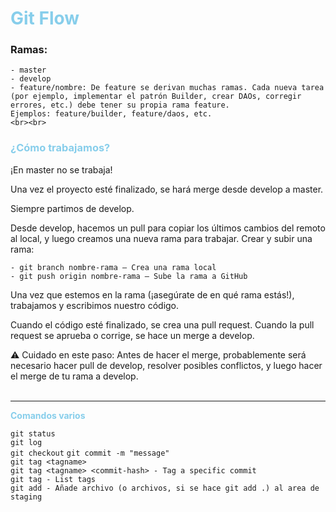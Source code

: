 # <span style="color: skyblue;">Git Flow</span>


### Ramas:

    - master
    - develop
    - feature/nombre: De feature se derivan muchas ramas. Cada nueva tarea (por ejemplo, implementar el patrón Builder, crear DAOs, corregir errores, etc.) debe tener su propia rama feature.
    Ejemplos: feature/builder, feature/daos, etc.
    <br><br>

### <span style="color: skyblue;">¿Cómo trabajamos?</span>

¡En master no se trabaja!

Una vez el proyecto esté finalizado, se hará merge desde develop a master.

Siempre partimos de develop.

Desde develop, hacemos un pull para copiar los últimos cambios del remoto al local, y luego creamos una nueva rama para trabajar.
Crear y subir una rama:

    - git branch nombre-rama — Crea una rama local
    - git push origin nombre-rama — Sube la rama a GitHub

Una vez que estemos en la rama (¡asegúrate de en qué rama estás!), trabajamos y escribimos nuestro código.

Cuando el código esté finalizado, se crea una pull request. Cuando la pull request se aprueba o corrige, se hace un merge a develop.

⚠️ Cuidado en este paso:
Antes de hacer el merge, probablemente será necesario hacer pull de develop, resolver posibles conflictos, y luego hacer el merge de tu rama a develop.
<br><br>

* * *

<span style="color: skyblue;">**Comandos varios**</span>

`git status`  
`git log`  
`git checkout`
`git commit -m "message"`  
`git tag <tagname>`  
`git tag <tagname> <commit-hash> - Tag a specific commit`  
`git tag - List tags`  
`git add - Añade archivo (o archivos, si se hace git add .) al area de staging`
